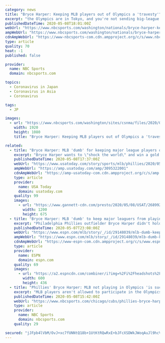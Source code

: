 ```yaml
---
category: news
title: "Bryce Harper: Keeping MLB players out of Olympics a 'travesty'"
excerpt: "the Olympics are in Tokyo, and you're not sending big-league guys? Are you kidding me?\" he said. \"You wanna grow the game as much as possible and you're not gonna let us play in the Olympics because you don't wanna cut out on money for a two-week period? Like, OK, that's dumb.\" The coronavirus pandemic pushed back the 2020 Olympics to 2021 ..."
publishedDateTime: 2020-05-08T18:01:00Z
webUrl: "https://www.nbcsports.com/washington/nationals/bryce-harper-keeping-mlb-players-out-olympics-travesty"
ampWebUrl: "https://www.nbcsports.com/washington/nationals/bryce-harper-keeping-mlb-players-out-olympics-travesty?amp"
cdnAmpWebUrl: "https://www-nbcsports-com.cdn.ampproject.org/c/s/www.nbcsports.com/washington/nationals/bryce-harper-keeping-mlb-players-out-olympics-travesty?amp"
type: article
quality: 70
heat: -1
published: false

provider:
  name: NBC Sports
  domain: nbcsports.com

topics:
  - Coronavirus in Japan
  - Coronavirus in Asia
  - Coronavirus

tags:
  - JP

images:
  - url: "https://www.nbcsports.com/washington/sites/csnma/files/2020/05/08/bryceharper_usat_1.jpg"
    width: 1920
    height: 1080
    title: "Bryce Harper: Keeping MLB players out of Olympics a 'travesty'"

related:
  - title: "Bryce Harper: MLB 'dumb' for keeping major league players out of Olympics"
    excerpt: "Bryce Harper wants to \"shock the world\" and win a gold medal when baseball returns to the Olympic Games in 2021. However, major league players are not allowed to participate in the Olympics. \"It is such a travesty to me,"
    publishedDateTime: 2020-05-08T17:37:00Z
    webUrl: "https://www.usatoday.com/story/sports/mlb/phillies/2020/05/08/bryce-harper-mlb-players-olympics/3095322001/"
    ampWebUrl: "https://amp.usatoday.com/amp/3095322001"
    cdnAmpWebUrl: "https://amp-usatoday-com.cdn.ampproject.org/c/s/amp.usatoday.com/amp/3095322001"
    type: article
    provider:
      name: USA Today
      domain: usatoday.com
    quality: 99
    images:
      - url: "https://www.gannett-cdn.com/presto/2020/05/08/USAT/26899271-a257-41c3-8b9a-ca6846d142fa-USATSI_14166798.jpg?auto=webp&crop=2858,1608,x1,y38&format=pjpg&width=1200"
        width: 1200
        height: 675
  - title: "Bryce Harper: MLB 'dumb' to keep major leaguers from playing in Olympics"
    excerpt: "Philadelphia Phillies outfielder Bryce Harper didn't hold back in his desire to see major league players taking part in the competition, which will be played at the Olympics for the first time since 2008."
    publishedDateTime: 2020-05-07T23:08:00Z
    webUrl: "https://www.espn.com/mlb/story/_/id/29148039/mlb-dumb-keep-major-leaguers-playing-olympics"
    ampWebUrl: "https://www.espn.com/mlb/story/_/id/29148039/mlb-dumb-keep-major-leaguers-playing-olympics?platform=amp"
    cdnAmpWebUrl: "https://www-espn-com.cdn.ampproject.org/c/s/www.espn.com/mlb/story/_/id/29148039/mlb-dumb-keep-major-leaguers-playing-olympics?platform=amp"
    type: article
    provider:
      name: ESPN
      domain: espn.com
    quality: 69
    images:
      - url: "https://a2.espncdn.com/combiner/i?img=%2Fi%2Fheadshots%2Fmlb%2Fplayers%2Ffull%2F30951.png"
        width: 600
        height: 436
  - title: "Phillies' Bryce Harper: MLB not playing in Olympics 'is such a travesty'"
    excerpt: "MLB players aren't allowed to participate in the Olympics, and Phillies star Bryce Harper believes now is the time to change that, for the good of the sport."
    publishedDateTime: 2020-05-08T15:42:00Z
    webUrl: "https://www.nbcsports.com/chicago/cubs/phillies-bryce-harper-mlb-not-playing-olympics-such-travesty"
    type: article
    provider:
      name: NBC Sports
      domain: nbcsports.com
    quality: 29

secured: "jJFpb4lVbM/OvJ+xc7fUNNtQ18b+1UtKtRQwRxE+bJFcXSDWkJWoqAuJl9hcVXEUGSiJNAcpiq5VQp9VT98yn3n/+hYQr6VK8WThM14CsvcmeAQAEZD7KxExsfjQFOogel3aVswlVpWTu9NDb2E+eT1h9y3fJpCF6WA2dMqe3Lr+/SNTjV0qQ4IFU1riLYYdRu5S860fClxynDFi+DFweFqWvY77QI7g/yj8crwPFYgRA/xRtr+Q+92nW5NnIJi/abTOm+iWU8EWW+n/v6LmtDOECDjrT1LuMQNgQR38m9Cu80HiLIx4GA8zSr+8LYykAQo6AYO8nRXEQ4qWDxJxrHalvpjHqIBGserhZmcfa1fYt5/rQah6pKwgGGyHt1+8yV7B1Ctil1XNsTvBwo/mUASV9bKK1xTsoZROijRRoIYA5ZDgd9oqFZB6kEgc06vHw4wJ36fVX2ip47JxOdevzSWsMM6uRhQUsOK53tC2n34=;+nB9MQH5cZ2y4kxD+4nbmw=="
---
```


